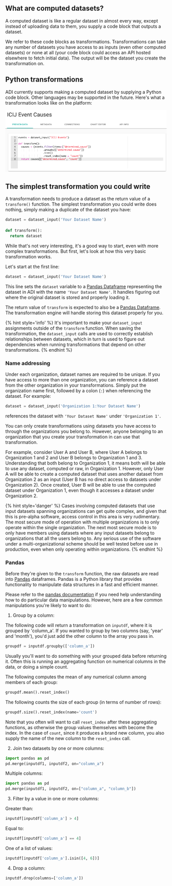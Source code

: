 ## What are computed datasets?

A computed dataset is like a regular dataset in almost every way, except instead of uploading data to them, you supply a code block that outputs a dataset.

We refer to these code blocks as transformations. Transformations can take any number of datasets you have access to as inputs (even other computed datasets) or none at all (your code block could access an API hosted elsewhere to fetch initial data). The output will be the dataset you create the transformation on.

## Python transformations

ADI currently supports making a computed dataset by supplying a Python code block. Other languages may be supported in the future. Here's what a transformation looks like on the platform:

![transformation-example](../images/transformation-example.png)

## The simplest transformation you could write

A transformation needs to produce a dataset as the return value of a `transform()` function. The simplest transformation you could write does nothing, simply making a duplicate of the dataset you have:

```python
dataset = dataset_input('Your Dataset Name')

def transform():
  return dataset
```

While that's not very interesting, it's a good way to start, even with more complex transformations. But first, let's look at how this very basic transformation works.

Let's start at the first line:

```python
dataset = dataset_input('Your Dataset Name')
```

This line sets the `dataset` variable to a [Pandas Dataframe](https://pandas.pydata.org/pandas-docs/stable/dsintro.html) representing the dataset in ADI with the name `'Your Dataset Name'`. It handles figuring out where the original dataset is stored and properly loading it.

The return value of `transform` is expected to also be a [Pandas Dataframe](https://pandas.pydata.org/pandas-docs/stable/dsintro.html). The transformation engine will handle storing this dataset properly for you.

{% hint style='info' %}
It's important to make your `dataset_input` assignments outside of the `transform` function. When saving the transformation, the `dataset_input` calls are used to correctly establish relationships between datasets, which in turn is used to figure out dependencies when running transformations that depend on other transformations.
{% endhint %}

### Name addressing

Under each organization, dataset names are required to be unique. If you have access to more than one organization, you can reference a dataset from the other organization in your transformations. Simply put the organization name first, followed by a colon (`:`) when referencing the dataset. For example:

```python
dataset = dataset_input('Organization 1:Your Dataset Name')
```

references the dataset with `'Your Dataset Name'` under `'Organization 1'`.

You can only create transformations using datasets you have access to through the organizations you belong to. However, anyone belonging to an organization that you create your transformation in can use that transformation.

For example, consider User A and User B, where User A belongs to Organization 1 and 2 and User B belongs to Organization 1 and 3. Understanding that both belong to Organization 1, it means both will be able to use any dataset, computed or raw, in Organization 1. However, only User A will be able to create a computed dataset that uses another dataset from Organization 2 as an input (User B has no direct access to datasets under Organization 2). Once created, User B will be able to use the computed dataset under Organization 1, even though it accesses a dataset under Organization 2.

{% hint style='danger' %}
Cases involving computed datasets that use input datasets spanning organizations can get quite complex, and given that this is pre-alpha software, access control in this area is very rudimentary. The most secure mode of operation with multiple organizations is to only operate within the single organization. The next most secure mode is to only have members using datasets where any input datasets belong to organizations that all the users belong to. Any serious use of the software under a multi-organizational scheme should be well tested before use in production, even when only operating within organizations.
{% endhint %}

### Pandas

Before they're given to the `transform` function, the raw datasets are read into [Pandas](https://pandas.pydata.org) dataframes. Pandas is a Python library that provides functionality to manipulate data structures in a fast and efficient manner.

Please refer to the [pandas documentation](http://pandas.pydata.org/pandas-docs/stable/) if you need help understanding how to do particular data manipulations. However, here are a few common manipulations you're likely to want to do:

1. Group by a column:

  The following code will return a transformation on `inputdf`, where it is grouped by 'column_a'. If you wanted to group by two columns (say, 'year' and 'month'), you'd just add the other column to the array you pass in.

  ```python
  groupdf = inputdf.groupby(['column_a'])
  ```

  Usually you'll want to do something with your grouped data before returning it. Often this is running an aggregating function on numerical columns in the data, or doing a simple count.

  The following computes the mean of any numerical column among members of each group:

  ```python
  groupdf.mean().reset_index()
  ```

  The following counts the size of each group (in terms of number of rows):

  ```python
  groupdf.size().reset_index(name='count')
  ```

  Note that you often will want to call `reset_index` after these aggregating functions, as otherwise the group values themselves with become the index. In the case of `count`, since it produces a brand new column, you also supply the name of the new column to the `reset_index` call.

2. Join two datasets by one or more columns:

  ```python
  import pandas as pd
  pd.merge(inputdf1, inputdf2, on="column_a")
  ```

  Multiple columns:

  ```python
  import pandas as pd
  pd.merge(inputdf1, inputdf2, on=["column_a", "column_b"])
  ```

3. Filter by a value in one or more columns:

  Greater than:

  ```python
  inputdf[inputdf['column_a'] > 4]
  ```

  Equal to:

  ```python
  inputdf[inputdf['column_a'] == 4]
  ```

  One of a list of values:

  ```python
  inputdf[inputdf['column_a'].isin([4, 6])]
  ```

4. Drop a column:

  ```python
  inputdf.drop(columns=['column_a'])
  ```